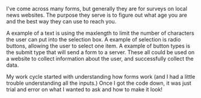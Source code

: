 I've come across many forms, but generally they are for surveys on local news websites. The purpose they serve is to figure out what age you are and the best way they can use to reach you.

A example of a text is using the maxlength to limit the number of characters the user can put into the selection box. A example of selection is radio buttons, allowing the user to select one item. A example of button types is the submit type that will send a form to a server. These all could be used on a website to collect information about the user, and successfully collect the data.

My work cycle started with understanding how forms work (and I had a little trouble understanding all the inputs.) Once I got the code down, it was just trial and error on what I wanted to ask and how to make it look!
